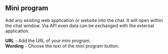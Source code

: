 ## Mini program

Add any existing web application or website into the chat. It will open within the chat window. Via API even data can be exchanged with the external application.

**URL** - Add the URL of your mini program.   
**Wording** - Choose the text of the mini program button.
